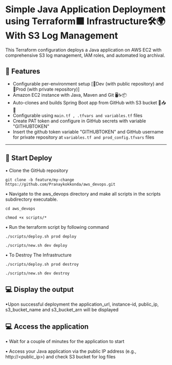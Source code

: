 # Simple Java Application Deployment using Terraform🟪	 Infrastructure🛠️🌍 With S3 Log Management
This Terraform configuration deploys a Java application on AWS EC2 with comprehensive S3 log management, IAM roles, and automated log archival.

## 🔧 Features

- Configurable per-environment setup [🧪Dev (with public repository) and 🚀Prod (with private repository)]
- Amazon EC2 instance with Java, Maven and Git 🖥️☕📦
- Auto-clones and builds Spring Boot app from GitHub with S3 bucket 🤖📥🔨
- Configurable using `main.tf , .tfvars and variables.tf` files
- Create PAT token and configure in GitHub secrets with variable "GITHUBTOKEN" 
- Insert the github token variable "GITHUBTOKEN" and GitHub username for private repository at `variables.tf and prod_config.tfvars` files 

---

## 🚀 Start Deploy
• Clone the GitHub repository

`git clone -b feature/my-change https://github.com/Pranaykokkonda/aws_devops.git`

• Navigate to the aws_devops directory and make all scripts in the scripts subdirectory executable.

`cd aws_devops`

`chmod +x scripts/*`

• Run the terraform script by following command

`./scripts/deploy.sh prod deploy`

`./scripts/new.sh dev deploy`

• To Destroy The Infrastructure 

`./scripts/deploy.sh prod destroy`

`./scripts/new.sh dev destroy`

## 💻 Display the output
•Upon successful deployment the application_url, instance-id, public_ip, s3_bucket_name and s3_bucket_arn will be displayed


## 💻 Access the application
• Wait for a couple of minutes for the application to start

• Access your Java application via the public IP address (e.g., http://<public_ip>) and check S3 bucket for log files

